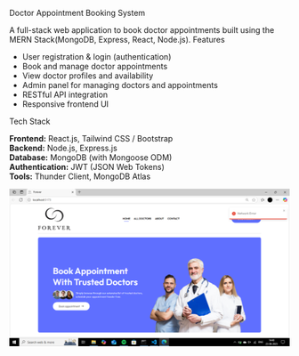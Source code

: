 Doctor Appointment Booking System

A full-stack web application to book doctor appointments built using the MERN Stack(MongoDB, Express, React, Node.js).
Features

- User registration & login (authentication)
- Book and manage doctor appointments
- View doctor profiles and availability
- Admin panel for managing doctors and appointments
- RESTful API integration
- Responsive frontend UI

Tech Stack

**Frontend:** React.js, Tailwind CSS / Bootstrap  
**Backend:** Node.js, Express.js  
**Database:** MongoDB (with Mongoose ODM)  
**Authentication:** JWT (JSON Web Tokens)  
**Tools:**  Thunder Client, MongoDB Atlas



![image alt](https://github.com/Preethi04322/Doctor_Appointment/blob/main/Screenshot%20(492).png?raw=true)
